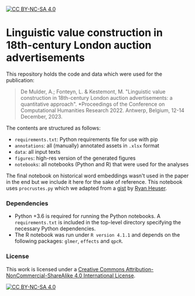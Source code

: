[![CC BY-NC-SA 4.0][cc-by-nc-sa-shield]][cc-by-nc-sa]

# Linguistic value construction in 18th-century London auction advertisements

This repository holds the code and data which were used for the publication:

> De Mulder, A.; Fonteyn, L. & Kestemont, M. "Linguistic value construction in 18th-century London auction advertisements: a quantitative approach". *Proceedings of the Conference on Computational Humanities Research 2022. Antwerp, Belgium, 12-14 December, 2023.

The contents are structured as follows:
- `requirements.txt`: Python requirements file for use with pip
- `annotations`: all (manually) annotated assets in `.xlsx` format
- `data`: all input texts
- `figures`: high-res version of the generated figures
- `notebooks`: all notebooks (Python and R) that were used for the analyses

The final notebook on historical word embeddings wasn't used in the paper in the end but we include it here for the sake of reference. This notebook uses `procrustes.py` which we adapted from a [gist](https://gist.github.com/quadrismegistus/09a93e219a6ffc4f216fb85235535faf) by [Ryan Heuser](https://github.com/quadrismegistus). 

### Dependencies
- Python +3.6 is required for running the Python notebooks. A `requirements.txt` is included in the top-level directory specifying the necessary Python dependencies.
- The R notebook was run under `R version 4.1.1` and depends on the following packages: `glmer`, `effects` and `qpcR`.

### License

This work is licensed under a
[Creative Commons Attribution-NonCommercial-ShareAlike 4.0 International License][cc-by-nc-sa].

[![CC BY-NC-SA 4.0][cc-by-nc-sa-image]][cc-by-nc-sa]

[cc-by-nc-sa]: http://creativecommons.org/licenses/by-nc-sa/4.0/
[cc-by-nc-sa-image]: https://licensebuttons.net/l/by-nc-sa/4.0/88x31.png
[cc-by-nc-sa-shield]: https://img.shields.io/badge/License-CC%20BY--NC--SA%204.0-lightgrey.svg
